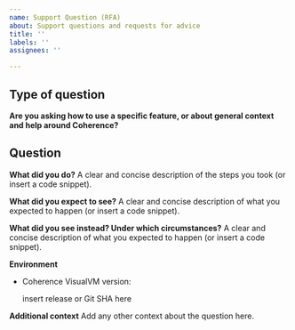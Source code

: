 ```yaml
---
name: Support Question (RFA)
about: Support questions and requests for advice
title: ''
labels: ''
assignees: ''

---
```


<!-- 
Thanks for filing an issue! Before hitting the button, please answer these questions.

Fill in as much of the template below as you can. If you leave out information we can't help you as well as we could.

We will try our best to answer the question, but we also have a slack channel for any other questions.
-->

## Type of question

**Are you asking how to use a specific feature, or about general context and help around Coherence?**

## Question

**What did you do?**
A clear and concise description of the steps you took (or insert a code snippet).

**What did you expect to see?**
A clear and concise description of what you expected to happen (or insert a code snippet).

**What did you see instead? Under which circumstances?**
A clear and concise description of what you expected to happen (or insert a code snippet).


**Environment**
* Coherence VisualVM version:

  insert release or Git SHA here

**Additional context**
Add any other context about the question here.
